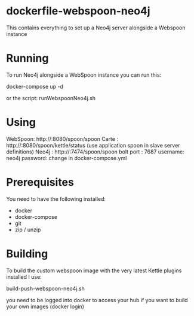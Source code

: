 # dockerfile-webspoon-neo4j
This contains everything to set up a Neo4j server alongside a Webspoon instance

# Running

To run Neo4j alongside a WebSpoon instance you can run this:

docker-compose up -d

or the script: runWebspoonNeo4j.sh

# Using

WebSpoon: http://<server>:8080/spoon/spoon
Carte   : http://<server>:8080/spoon/kettle/status  (use application spoon in slave server definitions)
Neo4j   : http://<server>:7474/spoon/spoon
          bolt port : 7687
          username: neo4j
          password: change in docker-compose.yml

# Prerequisites

You need to have the following installed:
- docker
- docker-compose
- git
- zip / unzip

# Building

To build the custom webspoon image with the very latest Kettle plugins installed I use:

build-push-webspoon-neo4j.sh

you need to be logged into docker to access your hub if you want to build your own images (docker login)
